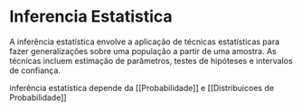 # Inferencia Estatistica
A inferência estatística envolve a aplicação de técnicas estatísticas para fazer generalizações sobre uma população a partir de uma amostra. As técnicas incluem estimação de parâmetros, testes de hipóteses e intervalos de confiança.

inferência estatística depende da [[Probabilidade]] e [[Distribuicoes de Probabilidade]]